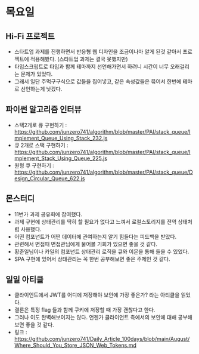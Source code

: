 # 목요일


## Hi-Fi 프로젝트
* 스타트업 과제를 진행하면서 반응형 웹 디자인을 조금이나마 알게 된것 같아서 프로젝트에 적용해봤다. (스타트업 과제는 결국 못했지만)
* 타입스크립트로 타입과 함께 테마까지 선언해가면서 하려니 시간이 너무 오래걸리는 문제가 있었다.
* 그래서 일단 주먹구구식으로 값들을 집어넣고, 같은 속성값들은 묶어서 한번에 테마로 선언하는게 낫겠다.


## 파이썬 알고리즘 인터뷰
* 스택2개로 큐 구현하기 : https://github.com/junzero741/algorithm/blob/master/PAI/stack_queue/Implement_Queue_Using_Stack_232.js
* 큐 2개로 스택 구현하기 : https://github.com/junzero741/algorithm/blob/master/PAI/stack_queue/Implement_Stack_Using_Queue_225.js
* 원형 큐 구현하기 : https://github.com/junzero741/algorithm/blob/master/PAI/stack_queue/Design_Circular_Queue_622.js


## 몬스터디
* 11번가 과제 공유회에 참여했다.
* 과제 구현에 상태관리를 딱히 할 필요가 없다고 느껴서 로컬스토리지를 전역 상태처럼 사용했다.
* 어떤 컴포넌트가 어떤 데이터에 관여하는지 알기 힘들다는 피드백을 받았다.
* 관련해서 면접때 면접관님에게 물어볼 기회가 있으면 좋을 것 같다.
* 황준일님이나 카일의 컴포넌트 상태관리 로직을 큐와 이몬을 통해 들을 수 있었다.
* SPA 구현에 있어서 상태관리는 꼭 한번 공부해보면 좋은 주제인 것 같다.


## 일일 아티클
* 클라이언트에서 JWT를 어디에 저장해야 보안에 가장 좋은가? 라는 아티클을 읽었다.
* 결론은 특정 flag 들과 함께 쿠키에 저장할 때 가장 괜찮다고 한다.
* 그러나 이도 완벽해보이지는 않다. 언젠가 클라이언트 측에서의 보안에 대해 공부해보면 좋을 것 같다.
* 링크 : https://github.com/junzero741/Daily_Article_100days/blob/main/August/Where_Should_You_Store_JSON_Web_Tokens.md

